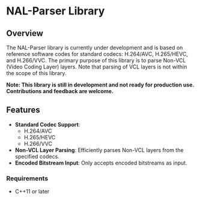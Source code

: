 # NAL-Parser Library

## Overview

The NAL-Parser library is currently under development and is based on reference software codes for standard codecs: H.264/AVC, H.265/HEVC, and H.266/VVC. The primary purpose of this library is to parse Non-VCL (Video Coding Layer) layers. Note that parsing of VCL layers is not within the scope of this library.

**Note: This library is still in development and not ready for production use. Contributions and feedback are welcome.**

## Features

- **Standard Codec Support**: 
  - H.264/AVC
  - H.265/HEVC
  - H.266/VVC
- **Non-VCL Layer Parsing**: Efficiently parses Non-VCL layers from the specified codecs.
- **Encoded Bitstream Input**: Only accepts encoded bitstreams as input.

### Requirements

- C++11 or later
